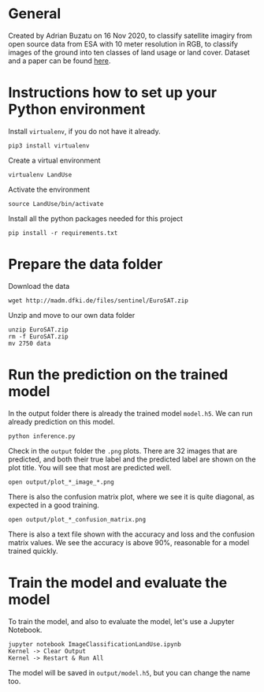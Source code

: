 # General

Created by Adrian Buzatu on 16 Nov 2020, to classify satellite imagiry from open source data from ESA with 10 meter resolution in RGB, to classify images of the ground into ten classes of land usage or land cover. Dataset and a paper can be found [here](https://github.com/phelber/EuroSAT).

# Instructions how to set up your Python environment

Install `virtualenv`, if you do not have it already.
```
pip3 install virtualenv
```

Create a virtual environment
```
virtualenv LandUse
```

Activate the environment
```
source LandUse/bin/activate
```

Install all the python packages needed for this project
```
pip install -r requirements.txt
```

# Prepare the data folder

Download the data
```
wget http://madm.dfki.de/files/sentinel/EuroSAT.zip
```

Unzip and move to our own data folder
```
unzip EuroSAT.zip
rm -f EuroSAT.zip
mv 2750 data
```

# Run the prediction on the trained model

In the output folder there is already the trained model `model.h5`. We can run already prediction on this model.
```
python inference.py
```

Check in the `output` folder the `.png` plots. There are 32 images that are predicted, and both their true label and the predicted label are shown on the plot title. You will see that most are predicted well.
```
open output/plot_*_image_*.png
````

There is also the confusion matrix plot, where we see it is quite diagonal, as expected in a good training.
```
open output/plot_*_confusion_matrix.png
```

There is also a text file shown with the accuracy and loss and the confusion matrix values. We see the accuracy is above 90%, reasonable for a model trained quickly.

# Train the model and evaluate the model

To train the model, and also to evaluate the model, let's use a Jupyter Notebook.

```
jupyter notebook ImageClassificationLandUse.ipynb
Kernel -> Clear Output
Kernel -> Restart & Run All
```

The model will be saved in `output/model.h5`, but you can change the name too.

